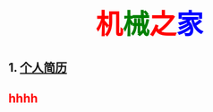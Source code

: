 # <center><font size=70 color=red>机</font><font size=70 color=green>械</font><font size=70 color=red>之</font><font size=70 color=blue>家</font></center>
## 1. [个人简历](post/2021-2-24-resume.md)
## <font color=red>hhhh</font>
